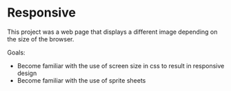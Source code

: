 # Responsive
This project was a web page that displays a different image depending on the size of the browser.

Goals:
* Become familiar with the use of screen size in css to result in responsive design
* Become familiar with the use of sprite sheets
